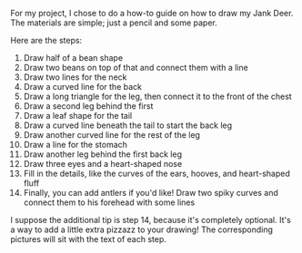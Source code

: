 For my project, I chose to do a how-to guide on how to draw my Jank Deer. The materials are simple; just a pencil and some paper. 

Here are the steps:
1. Draw half of a bean shape 
2. Draw two beans on top of that and connect them with a line 
3. Draw two lines for the neck 
4. Draw a curved line for the back 
5. Draw a long triangle for the leg, then connect it to the front of the chest 
6. Draw a second leg behind the first 
7. Draw a leaf shape for the tail 
8. Draw a curved line beneath the tail to start the back leg 
9. Draw another curved line for the rest of the leg 
10. Draw a line for the stomach 
11. Draw another leg behind the first back leg 
12. Draw three eyes and a heart-shaped nose 
13. Fill in the details, like the curves of the ears, hooves, and heart-shaped fluff 
14. Finally, you can add antlers if you'd like! Draw two spiky curves and connect them to his forehead with some lines

I suppose the additional tip is step 14, because it's completely optional. It's a way to add a little extra pizzazz to your drawing! The corresponding pictures will sit with the text of each step.